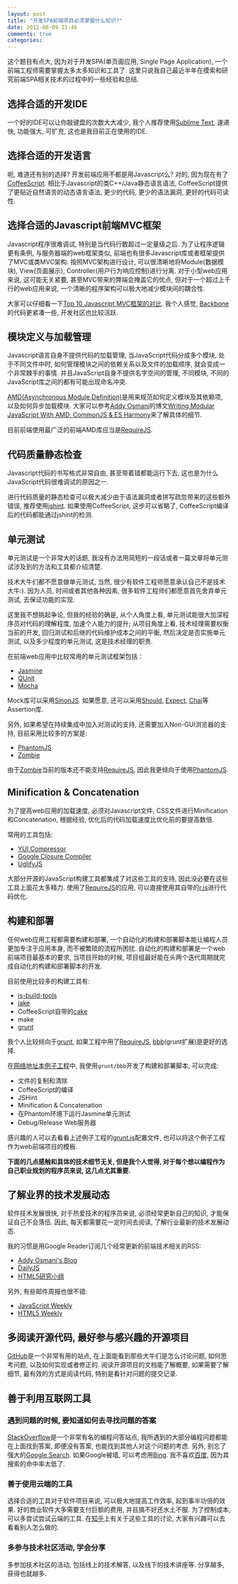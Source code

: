 ```yaml
---
layout: post
title: "开发SPA前端项目必须掌握什么知识?"
date: 2012-08-09 21:46
comments: true
categories: 
---
```


这个题目有点大, 因为对于开发SPA(单页面应用, Single Page Application), 一个前端工程师需要掌握太多太多知识和工具了.
这里只说我自己最近半年在摸索和研究前端SPA相关技术的过程中的一些经验和总结.

## 选择合适的开发IDE

一个好的IDE可以让你敲键盘的次数大大减少, 我个人推荐使用[Sublime Text](http://www.sublimetext.com/), 速递快, 功能强大, 可扩充, 这也是我目前正在使用的IDE.

## 选择合适的开发语言

呃, 难道还有别的选择? 开发前端应用不都是用Javascript么? 对的, 因为现在有了[CoffeeScript](http://coffeescript.org/).
相比于Javascript的类C++/Java静态语言语法, CoffeeScript提供了更贴近自然语言的动态语言语法, 更少的代码, 更少的语法漏洞, 更好的代码可读性.

## 选择合适的Javascript前端MVC框架

Javascript程序很难调试, 特别是当代码行数超过一定量级之后.
为了让程序逻辑更有条例, 与服务器端的web框架类似, 前端也有很多Javascript库或者框架提供了MVC或类MVC架构.
按照MVC架构进行设计, 可以很清晰地将Module(数据模块), View(页面展示), Controller(用户行为响应控制)进行分离.
对于小型web应用来说, 这可能无关紧要, 甚至MVC带来的弊端会掩盖它的优点, 但对于一个超过上千行的web应用来说,
一个清晰的程序架构可以极大地减少模块间的耦合性.

大家可以仔细看一下[Top 10 Javascript MVC框架的对比](http://codebrief.com/2012/01/the-top-10-javascript-mvc-frameworks-reviewed/).
我个人感觉, [Backbone](http://documentcloud.github.com/backbone/)的代码更紧凑一些, 开发社区也比较活跃.

## 模块定义与加载管理

Javascript语言自身不提供代码的加载管理, 当JavaScript代码分成多个模块, 处于不同文件中时,
如何管理模块之间的依赖关系以及文件的加载顺序, 就会变成一个非常棘手的事情. 并且JavaScript自身不提供名字空间的管理, 不同模块,
不同的JavaScript库之间的都有可能出现命名冲突.

[AMD(Asynchronous Module Definition)](https://github.com/amdjs/amdjs-api/wiki/AMD)是用来规范如何定义模块及其依赖项, 以及如何异步加载模块.
大家可以参考[Addy Osmani](http://twitter.com/addyosmani)的博文[Writing Modular JavaScript With AMD, CommonJS & ES Harmony](http://addyosmani.com/writing-modular-js/)来了解具体的细节.

目前前端使用最广泛的前端AMD库应当是[RequireJS](http://requirejs.org/).

## 代码质量静态检查

Javascript代码的书写格式非常自由, 甚至带着错都能运行下去, 这也是为什么JavaScript代码很难调试的原因之一.

进行代码质量的静态检查可以极大减少由于语法漏洞或者拼写疏忽带来的这些额外错误, 推荐使用[jshint](http://www.jshint.com/).
如果使用CoffeeScript, 这步可以省略了, CoffeeScript编译后的代码都能通过jshint的检测.

## 单元测试

单元测试是一个非常大的话题, 我没有办法用简短的一段话或者一篇文章将单元测试涉及到的方法和工具都介绍清楚.

技术大牛们都不愿意做单元测试, 当然, 很少有软件工程师愿意承认自己不是技术大牛:).
因为人员, 时间或者其他各种因素, 很多软件工程师们都愿意首先舍弃单元测试, 去保证功能的实现.

这里我不想挑起争论, 但我的经验的确是, 从个人角度上看, 单元测试能很大加深程序员对代码的理解程度, 加速个人能力的提升;
从项目角度上看, 技术经理需要权衡当前的开发, 回归测试和后继的代码维护成本之间的平衡, 然后决定是否实施单元测试,
以及多少程度的单元测试, 这是技术经理的职责.

在前端web应用中比较常用的单元测试框架包括：

- [Jasmine](http://pivotal.github.com/jasmine/)
- [QUnit](http://docs.jquery.com/QUnit)
- [Mocha](http://visionmedia.github.com/mocha/)

Mock库可以采用[SinonJS](http://sinonjs.org/). 如果愿意, 还可以采用[Should](http://github.com/visionmedia/should.js),
[Expect](https://github.com/LearnBoost/expect.js), [Chai](http://chaijs.com/)等Assertion库.

另外, 如果希望在持续集成中加入对测试的支持, 还需要加入Non-GUI浏览器的支持, 目前采用比较多的方案是:

- [PhantomJS](http://phantomjs.org/)
- [Zombie](http://zombie.labnotes.org/)

由于[Zombie](http://zombie.labnotes.org/)当前的版本还不能支持[RequireJS](http://requirejs.org/), 因此我更倾向于使用[PhantomJS](http://phantomjs.org/).

## Minification & Concatenation

为了提高web应用的加载速度, 必须对Javascript文件, CSS文件进行Minification和Concatenation, 根据经验, 优化后的代码加载速度比优化前的要提高数倍.

常用的工具包括:

- [YUI Compressor](http://developer.yahoo.com/yui/compressor/)
- [Google Closure Compiler](http://code.google.com/closure/compiler/)
- [UglifyJS](https://github.com/mishoo/UglifyJS/)

大部分开源的JavaScript构建工具都集成了对这些工具的支持, 因此没必要在这些工具上面花太多精力.
使用了[RequireJS](http://requirejs.org/)的应用, 可以直接使用其自带的[r.js](http://requirejs.org/docs/optimization.html)进行代码优化.

## 构建和部署

任何web应用工程都需要构建和部署, 一个自动化的构建和部署脚本能让编程人员更加专注于应用本身, 而不被繁琐的流程所困扰.
自动化的构建和部署是一个web前端项目最基本的要求, 当项目开始的时候, 项目组最好能在头两个迭代周期就完成自动化的构建和部署脚本的开发.

目前使用比较多的构建工具有:

- [js-build-tools](https://github.com/moxiecode/js-build-tools)
- [jake](https://github.com/jcoglan/jake/)
- CoffeeScript自带的[cake](http://coffeescript.org/#cake)
- make
- [grunt](https://github.com/cowboy/grunt)

我个人比较倾向于[grunt](https://github.com/cowboy/grunt), 如果工程中用了[RequireJS](http://requirejs.org/),
[bbb](https://github.com/backbone-boilerplate/grunt-bbb)(grunt扩展)是更好的选择.

在[网络地址本例子工程](https://github.com/xiaocong/xiaocong.github.com/tree/master/examples/coffee-bbb-amd-backbone-rest-contacts)中,
我使用`grunt/bbb`开发了构建和部署脚本, 可以完成:

- 文件的复制和清除
- CoffeeScript的编译
- JSHint
- Minification & Concatenation
- 在Phantom环境下运行Jasmine单元测试
- Debug/Release Web服务器

感兴趣的人可以去看看上述例子工程的[grunt.js](https://github.com/xiaocong/xiaocong.github.com/tree/master/examples/coffee-bbb-amd-backbone-rest-contacts/grunt.js)配置文件,
也可以将这个例子工程作为web前端项目的模板.

**下面的几点感触和具体的技术细节无关, 但是我个人觉得, 对于每个想以编程作为自己职业规划的程序员来说, 这几点尤其重要.**

## 了解业界的技术发展动态

软件技术发展很快, 对于热爱技术的程序员来说, 必须经常更新自己的知识, 才能保证自己不会落伍.
因此, 每天都需要花一定时间去阅读, 了解行业最新的技术发展动态.

我的习惯是用Google Reader订阅几个经常更新的前端技术相关的RSS:

- [Addy Osmani's Blog](http://addyosmani.com/blog/)
- [DailyJS](http://dailyjs.com/)
- [HTML5研究小组](http://www.mhtml5.com/)

另外, 有些邮件周报也很不错:

- [JavaScript Weekly](http://javascriptweekly.com/)
- [HTML5 Weekly](http://html5weekly.com/)

## 多阅读开源代码, 最好参与感兴趣的开源项目

[GitHub](http://github.com/)是一个非常有用的站点, 在上面能看到那些大牛们是怎么讨论问题, 如何思考问题, 以及如何实现或者修正的.
阅读开源项目的文档能了解概要, 如果需要了解细节, 最有效的方式是阅读代码, 特别是看针对问题的提交记录.

## 善于利用互联网工具

### 遇到问题的时候, 要知道如何去寻找问题的答案

[StackOverflow](http://stackoverflow.com/)是一个非常有名的编程问答站点, 我所遇到的大部分编程问题都能在上面找到答案,
即便没有答案, 也能找到其他人对这个问题的考虑. 另外, 别忘了强大的[Google Search](http://www.google.com/). 如果Google被墙, 可以考虑用[Bing](http://www.bing.com/).
我不喜欢[百度](http://www.baidu.com/), 因为其搜索的命中率太低了.

### 善于使用云端的工具

选择合适的工具对于软件项目来说, 可以极大地提高工作效率, 起到事半功倍的效果. 好的商业软件大多需要支付巨额的费用, 并且搞不好还水土不服.
为了控制成本, 可以多尝试尝试云端的工具. 在[知乎](http://www.zhihu.com/question/20114578)上有关于这些工具的讨论, 大家有兴趣可以去看看别人怎么做的.

### 多参与技术社区活动, 学会分享

多参加技术社区的活动, 包括线上的技术解答, 以及线下的技术讲座等. 分享越多, 获得也就越多.


